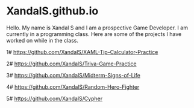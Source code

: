# XandalS.github.io

Hello. My name is Xandal S and I am a prospective Game Developer.
I am currently in a programming class. Here are some of the projects I have worked on while in the class.

1# https://github.com/XandalS/XAML-Tip-Calculator-Practice

2# https://github.com/XandalS/Triva-Game-Practice

3# https://github.com/XandalS/Midterm-Signs-of-Life

4# https://github.com/XandalS/Random-Hero-Fighter

5# https://github.com/XandalS/Cypher
